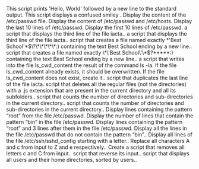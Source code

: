 This script prints 'Hello, World' followed by a new line to the standard output.
This script displays a confused smiley .
Display the content of the /etc/passwd file.
Display the content of /etc/passwd and /etc/hosts.
Display the last 10 lines of /etc/passwd.
Display the first 10 lines of /etc/passwd.
a script that displays the third line of the file iacta..
a script that displays the third line of the file iacta..
 script that creates a file named exactly \*\'Best School\'\*$\?\*\*\*\*\*:) containing the text Best School ending by a new line..
 script that creates a file named exactly \*\'Best School\'\*$\?\*\*\*\*\*:) containing the text Best School ending by a new line..
a script that writes into the file ls_cwd_content the result of the command ls -la. If the file ls_cwd_content already exists, it should be overwritten. If the file ls_cwd_content does not exist, create it..
script that duplicates the last line of the file iacta.
script that deletes all the regular files (not the directories) with a .js extension that are present in the current directory and all its subfolders..
script that counts the number of directories and sub-directories in the current directory..
script that counts the number of directories and sub-directories in the current directory..
Display lines containing the pattern “root” from the file /etc/passwd.
Display the number of lines that contain the pattern “bin” in the file /etc/passwd.
Display lines containing the pattern “root” and 3 lines after them in the file /etc/passwd.
Display all the lines in the file /etc/passwd that do not contain the pattern “bin”..
Display all lines of the file /etc/ssh/sshd_config starting with a letter..
Replace all characters A and c from input to Z and e respectively..
Create a script that removes all letters c and C from input..
script that reverse its input..
 script that displays all users and their home directories, sorted by users..
